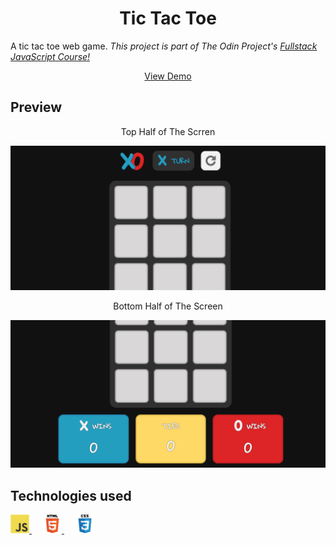 <h1 align="center" id="title">Tic Tac Toe</h1>

<p id="description">A tic tac toe web game. <em>This project is part of The Odin Project's <a href="https://www.theodinproject.com/lessons/node-path-javascript-tic-tac-toe" target="_blank" rel="noopener noreferrer">Fullstack JavaScript Course!</a></em></p>

<p align="center">
    <a href="https://jmagali.github.io/odin-tic-tac-toe/">View Demo</a>
</p>

## Preview
<div align="center" display="flex">
    <p>Top Half of The Scrren</p>
    <img src="./previews/preview1.png">
    <p>Bottom Half of The Screen</p>
    <img src="./previews/preview2.png">
</div>

## Technologies used
<a href="https://developer.mozilla.org/en-US/docs/Web/JavaScript" target="_blank" rel="noreferrer"> <img src="https://raw.githubusercontent.com/devicons/devicon/master/icons/javascript/javascript-original.svg" alt="javascript" width="30" height="30"/> </a>  &emsp;   <a href="https://www.w3.org/html/" target="_blank" rel="noreferrer"> <img src="https://raw.githubusercontent.com/devicons/devicon/master/icons/html5/html5-original-wordmark.svg" alt="html5" width="30" height="30"/> </a>  &emsp;   <a href="https://www.w3schools.com/css/" target="_blank" rel="noreferrer"> <img src="https://raw.githubusercontent.com/devicons/devicon/master/icons/css3/css3-original-wordmark.svg" alt="css3" width="30" height="30"/> </a>

